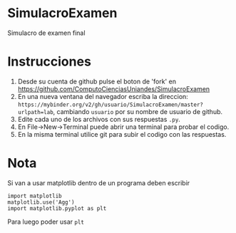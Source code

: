 # SimulacroExamen
Simulacro de examen final

# Instrucciones

1. Desde su cuenta de github pulse el boton de 'fork' en https://github.com/ComputoCienciasUniandes/SimulacroExamen
2. En una nueva ventana del navegador escriba la direccion: `https://mybinder.org/v2/gh/usuario/SimulacroExamen/master?urlpath=lab`, cambiando `usuario` por su nombre de usuario de github.
3. Edite cada uno de los archivos con sus respuestas `.py`.
4. En File->New->Terminal puede abrir una terminal para probar el codigo.
5. En la misma terminal utilice git para subir el codigo con las respuestas.

# Nota
Si van a usar matplotlib dentro de un programa deben escribir

```
import matplotlib
matplotlib.use('Agg')
import matplotlib.pyplot as plt
```

Para luego poder usar `plt`
